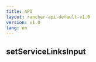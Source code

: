 ```yaml
---
title: API
layout: rancher-api-default-v1.0
version: v1.0
lang: en
---
```


## setServiceLinksInput





